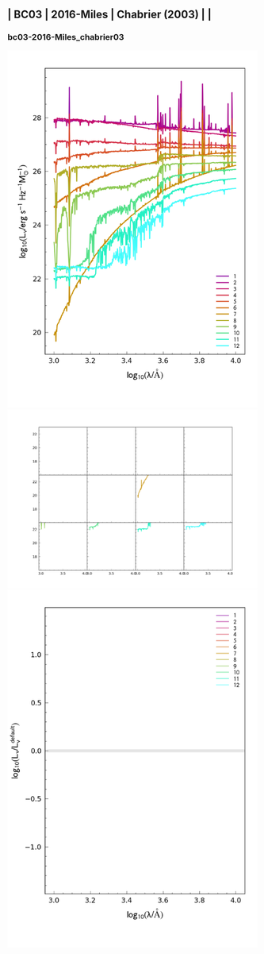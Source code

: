 
## | BC03 | 2016-Miles | Chabrier (2003) |  |
### bc03-2016-Miles_chabrier03
![](../figs/Wilkins22-v0.3_bc03-2016-Miles_chabrier03_all.png)
![](../figs/Wilkins22-v0.3_bc03-2016-Miles_chabrier03_individual.png)
![](../figs/Wilkins22-v0.3_bc03-2016-Miles_chabrier03_comparison.png)
    